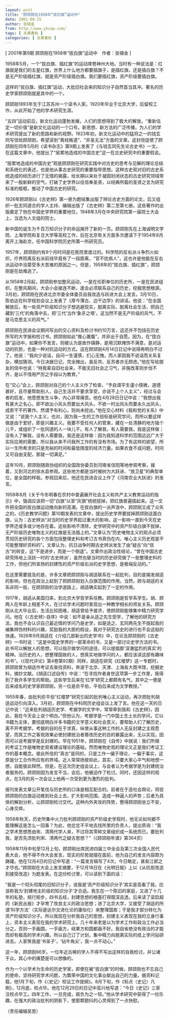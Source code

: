 ```yaml
---
layout: post
title: "顾颉刚在1958年“拔白旗”运动中"
date: 2001-09-15
author: 张锡金
from: http://www.yhcqw.com/
tags: [ 炎黄春秋 ]
categories: [ 炎黄春秋 ]
---
```



[ 2001年第9期 顾颉刚在1958年“拔白旗”运动中　作者：张锡金 ]


1958年5月，一个“拔白旗、插红旗”的运动席卷神州大地。当时有一种说法是：红旗就是我们的五星红旗，世界上什么地方都要插旗子，是插红旗，还是插白旗？不是无产阶级插红旗，就是资产阶级插白旗。我们要插红旗，资产阶级要插白旗。

这样的“拔白旗、插红旗”运动，大批旧社会来的知识分子自然首当其冲。著名的历史学家顾颉刚就是其中的一个。

顾颉刚1893年生于江苏苏州一个读书人家。1920年毕业于北京大学，后留校工作，从此开始了他的学术研究生涯。


“五四”运动前后，新文化运动蓬勃发展，人们的思想得到了极大的解放。“重新估定一切价值”是新文化运动的一个口号。新思想、新方法的广泛传播，为人们的学术研究提出了新的思路和新的视野。1923年初，新文化运动中的猛将之一的钱玄同写信给顾颉刚，希望读到“离经叛道”、“非圣无法”方面的文章。这封信促使了顾颉刚在同年5月的《读书杂志》第9期上发表了《与钱玄同先生论古史书》一文。在这篇文章中，他提出了“层累地造成的中国古史”这一在古史研究中的重要假说。


“层累地造成的中国古史”观是顾颉刚在研究实践中对古史的思考与见解的理论总结和系统化的表述，也是他从事古史研究的重要指导思想。这种古史观对旧的古史系统造成的经历进行了无情的揭露，给长期以来处于凝固封闭状态的古史研究领域带来了一股新鲜的空气，打破了史学界以往信奉圣贤，以经典所载的圣贤之言为研究标准的框框，推动了中国古史的研究。


1926年顾颉刚以《古史辨》第一册为题结集出版了辨论古史方面的论文，后又组织一批志同道合的学人主持、编辑出版了《古史辨》第二至第七册。这些著作的出版奠定了他在中国史学界的重要地位，1948年3月在中央研究院第一届院士大会上，当选为人文组的院士。


新中国的诞生为千百万知识分子的命运揭开了新的一页。顾颉刚先在上海诚明文学院、上海学院和复旦大学等高校工作，后在北京有关方面多次邀请下于1954年8月离开上海赴京，任中国科学院历史所第一所研究员。


1957年，顾颉刚约有9个月时间是在医院里度过的。科学院的反右派斗争烈火如炽，疗养院离反右派前线毕竟有了一段距离，“官不扰病人”，这也许是他能在反右派运动中没蒙受多大苦难的原因之一。但是，1958年的“拔白旗、插红旗”，顾颉刚是在劫难逃了。


从1958年2月起，顾颉刚参加整风运动，一是在任职单位的历史所，一是在民进组织。在整风期间，大会小会接连不断，逢会必须联系自己的历史，挖掘思想根源。3月初，顾颉刚在民进北京市委全体委员自我改造与跃进大会上发言。3月10日，陈伯达在科学规划会议上发表了《厚今薄古、边干边学》的讲话。他说：“在全国解放后，有一些资产阶级知识分子想逃避现实，脱离实际，脱离社会生活，把自己藏到‘三代’的角落中去，把‘三代’当作‘象牙之塔’。这当然不是无产阶级的风气，不是马克思主义的风气。”


顾颉刚在民进会议期间写出的交心资料及检讨书约10万言，这还并不包括在历史所写的大字报和检讨书。顾颉刚如此“推心置腹”，并非出于自愿。因为，在“拔白旗”运动中，如果你不发言，则被认为是故作镇静，是用沉默掩饰不满意，是对运动的抗拒，也是一种对抗运动的方式。这在顾颉刚4月14日日记中说得再明白不过了。他说：“我向少说话，自问一生谨慎，扪心无愧，而人家因我不说话而关系复杂，横加猜测。今日决据日记，完全摊出，虽反共、反苏者亦无顾虑。”他在写给朋友的信中也说：“特我辈自旧社会来，不能无旧社会之习气，非施改革则步伐不齐，是以不惜用严厉之手段以为教育。”


在“交心”会上，顾颉刚对自己的个人主义作了检查，“予自谓平生谨小慎微，道德甚好，且尽量帮助别人，自己生活并不要求享受，亦说不上个人主义”，经过与会者的启发，他思想发生斗争，内心非常痛苦。他在4月28日日记中说：“我想出我有甚大之名心，即不欲出小风头而要出大风头，不欲一时出风头而要永久出风头，成若干不朽著作。然谓予有利心，则尚未挖出。”他在交心材料《我和党的关系》中又说：“说我个人主义，也对，因为我一生的工作目标是研究学问，而所以要这样做是由于爱好，即是兴趣主义。我要不受任何人的管束，藏在一处清静的地方独个儿干，或组织了一批同道的人一块儿干。有人了解我，有人需要我，我是这样做；没有人了解我，没有人需要我，我还是这样做：因为我知道科学的范围远远广大于实际应用的需要。所以我从来不问我所工作的有没有市场。为了有这样的欲望，所以一生所希求的只是充裕的时间和最低限度的经济力量。如果衣食不成问题，时间又可自由支配，那就一切满足。”


这年10月，顾颉刚随政协组织的全国政协委员到河南省信阳等地参观考察，接着，又到河北的徐水县参观。这些地方都是当时被树为大跃进、“放卫星”的典型单位，是全国的样板。参观回来后，他还在民进会议上作了《河南农业大跃进》的发言。


1958年8月《关于今冬明春在农村中普遍展开社会主义和共产主义教育运动的指示》中，强调应该把一切“白旗”以至“灰旗”统统拔掉，把红旗普遍插起来。这一文件把全国的拔白旗运动推向新的高潮。在拔白旗的一派声浪中，顾颉刚又成了众矢之的。《历史教学问题》第10期发表的文章中，提出历史学界要拔掉顾颉刚这面白旗，认为：古史辨派“对当时的史学界起过重大的影响，这一影响一直到今天在史学界还或多或少地存在着。这些影响不清除，史学研究中的资产阶级白旗不拔掉，无产阶级历史唯物主义的红旗是无法插上的。”文章认为“历史唯物主义的观点必须贯彻历史研究的各个方面包括整理史料和考订古书真伪在内，唯心主义历史观是不可能整理好资料的”。文章认为，抗日战争时期古史辨派发生了由“疑古”向“信古”的转变，这“不是进步，而是一个倒退”。文章作出政治性结论，“曾在中国古史研究阵地上活跃一时的‘古史辨派’，虽然也替当时的历史研究做了一些整理史料的工作，但他们所宣扬的封建性的资产阶级右派的史学思想，是极端反动的。”


在这里需要提及的是，许多文章把顾颉刚与胡适联系在一起批判，目的是揭发胡适的影响，但也在政治上起到了把顾颉刚划入白旗范围的作用。当然，顾与胡适的关系非同一般，在顾颉刚的治学道路上，胡适确实起到了一定的作用。


1917年，胡适从美国归来，到北京大学哲学系任教。顾颉刚是哲学系学生。胡、顾两人在年龄上相差不大，在讨论学术问题时表现出一种教学相长的师友关系。顾颉刚从北大毕业后，生活比较困难，胡适曾给予接济，使顾颉刚能够集中精力研究学问。他在《〈古史辨〉·自序》中说：如不是亲从适之先生受学，了解他的研究方法，我也不会认识自己最近情的学问乃是史学，如是适之、玄同两先生不提起我的编集辨伪材料的兴趣，奖励我的大胆的假设，我对于研究古史的进行也不会这般的快速。1926年9月胡适在《介绍几部新出的史学书》中，在论及顾颉刚的《古史辨》一书时说：“这是中国史学界的一部革命的书，又是一部讨论史学方法的书。此书可以解放人的思想，可以指示做学问的途径，可以提倡那‘深澈猛烈的真实’的精神。治历史的人，想整理国故的人，想真实地做学问的人，都应该读这部有趣味的书”。（《现代评论》第4卷第92期）同样，胡适在研究《红楼梦》这一专题时，顾颉刚曾为胡适作考证去查找资料，奔波于北京、天津、上海各大图书馆，挖掘史料，摘抄文献。《胡适口述自传》中说：“在寻找作者身世这项第一步工作里，我得到了我许多学生的帮助。这些学生后来在‘红学’研究上都颇有名气，其中之一便是后来成名的史学家顾颉刚，另一位是俞平伯，平伯后来成为文学教授。”


1955年春，由批判俞平伯“红楼梦”研究引起的批判唯心主义运动，再次把批判胡适运动引向深入。3月初，顾颉刚在中科院历史组会议上发了言。他在这一天的日记中说：“近来批判胡适历史学、考据学的文字中，常常牵到我和《古史辨》，因此，我在今天会上说个明白。”但他认为，考据学是一门中国土生土长的学问，它以书籍为主体，要彻底明白许多书籍的文字意义和社会意义，要帮助人们了解历史，离不开考据学。考据的目的在于求真，纵使从事这种工作的人无反封建之主观愿望，而其工作之客观效果必使封建统治者篡改历史的目的暴露出来，无以实现。因而可以说考据学是反封建的。早在1951年，顾颉刚在《自传》中就说：我们所做的考证工作是唯物史观者建设理论的基础，然而唯物史观的理论又正是我们考证工作的基本概念。彼此所信的“真古”是同的，只是工作一偏于理论，一偏于事实，这原是分工合作所应有的界域。近人常常扬彼抑此，其实，只要大家心平气和地想一想，自能彼此释然。但是，在这次历史组会议上，与会者认为考据学是为封建统治者服务的。顾颉刚因为发言不当，会后，他被迫作了检讨。同时，还因这样的观点，在3月的另一次会议上他再一次受到更为激烈的批判。


报刊发表文章公开笔伐与历史所的口诛是相互配合的。前者在于造社会舆论，将拔顾颉刚的白旗运动推到社会上去，扩大影响范围，造成一种逼人的声势；后者为具体的解剖分析，让顾颉刚检讨交代。这种内外夹攻的阵势，整得顾颉刚坐立不安，心身交瘁。


1958年秋天，历史所集中火力批判顾颉刚的资产阶级史学观时，他无论如何都不能理解这是怎么一回事？为此，他忿忿不平地去找所里的负责人，提出质询：“我之学术思想悉由宋、清两代学人来，不过将其零碎文章组织成一系统而已。要批判我，是否先须批判宋、清两代之疑古思想？”（《顾颉刚年谱》第364页）


1958年11月中旬至12月上旬，顾颉刚出席民进四届三中全会及第三次全国人民代表大会，他不得不作大会发言。现实的形势就摆在面前，他为自己的发言内容颇为踌躇。他在12月4日的日记中写道：“一篇发言稿写了4次，今日略定，甚矣江郎之才尽也。”顾颉刚在大会上发言摘要，于12月18日在《光明日报》上以《从抗拒改造到接受改造》为题发表。在这份检讨里，可以读到下面的话：


“我是一个彻头彻尾的旧知识分子，说我是‘资产阶级知识分子’其实是高看了我，应该称我为‘封建地主阶级的知识分子’才合适。我生在一个陈旧的家庭，又进了十几年的私塾，规行矩步，四书五经，封建思想的根基打得既深且透。后来读了梁启超的《新民丛报》才孕育了改良主义的政治思想；进了北京大学，又接受了胡适的所谓‘科学方法’（实际是达尔文进化论的庸俗化）来整理国故；于是我才部分转化为资产阶级知识分子。所以我现在分析我自己的思想，封建主义表现在我的立身行事上，资本主义表现在我的学术研究上。几十年来老是以为学术工作和政治工作必当分之，否则一手画圆，一手画方，结果方和圆都画不好。我自省绝没有政治的才能而却有极高的学术兴趣，所以自己订了计划，集中精力向脱离实际的纸上学问钻研进去。人家笑我是‘书呆子’，‘钻牛角尖’，我一点不动心。”

这一年，顾颉刚66岁。一位年近古稀的学人不得不写出这样的自我检讨，并公诸于众，其心中的痛楚是可以想像的。


作为一个以学术为生命的历史学家，即使在被“拔白旗”的时候，顾颉刚也不忘自己的使命，坚持研究学术问题，为繁荣中国的文化事业献出自己的力量。据资料记载，他1月下旬，作《〈史记〉校证工作提纲》。8月下旬，作《标点〈史记〉凡例》，12月底，校点毕。他在12月29日的日记中高兴地写道：“今日《史记》三家注校点毕工。四年工作，一旦完成，肩负为之一轻。”他从学术研究中获得了一份乐趣，在强大的政治批判的阴影下，使那颗颤抖的心灵得到了一点快慰。

（责任编辑吴思）


